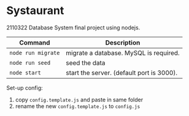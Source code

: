 # Systaurant

2110322 Database System final project using nodejs.

| Command            | Description                               |
| ------------------ | ----------------------------------------- |
| `node run migrate` | migrate a database. MySQL is required.    |
| `node run seed`    | seed the data                             |
| `node start`       | start the server. (default port is 3000). |

Set-up config:

1. copy `config.template.js` and paste in same folder
2. rename the new `config.template.js` to `config.js`
